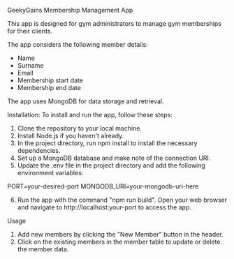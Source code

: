 GeekyGains Membership Management App

This app is designed for gym administrators to manage gym memberships for their clients.

The app considers the following member details:

- Name
- Surname
- Email
- Membership start date
- Membership end date

The app uses MongoDB for data storage and retrieval.

Installation:
To install and run the app, follow these steps:

1. Clone the repository to your local machine.
2. Install Node.js if you haven't already.
3. In the project directory, run npm install to install the necessary dependencies.
4. Set up a MongoDB database and make note of the connection URI.
5. Update the .env file in the project directory and add the following environment variables:

PORT=your-desired-port
MONGODB_URI=your-mongodb-uri-here

6. Run the app with the command "npm run build".
   Open your web browser and navigate to http://localhost:your-port to access the app.

Usage

1. Add new members by clicking the "New Member" button in the header.
2. Click on the existing members in the member table to update or delete the member data.
